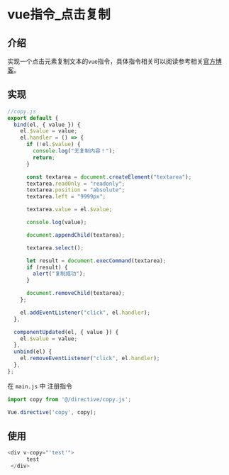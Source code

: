 # vue指令_点击复制

## 介绍

实现一个点击元素复制文本的`vue`指令，具体指令相关可以阅读参考相关[官方博客](https://cn.vuejs.org/v2/guide/custom-directive.html)。

## 实现

```js
//copy.js
export default {
  bind(el, { value }) {
    el.$value = value;
    el.handler = () => {
      if (!el.$value) {
        console.log("无复制内容！");
        return;
      }

      const textarea = document.createElement("textarea");
      textarea.readOnly = "readonly";
      textarea.position = "absolute";
      textarea.left = "9999px";

      textarea.value = el.$value;

      console.log(value);

      document.appendChild(textarea);

      textarea.select();

      let result = document.execCommand(textarea);
      if (result) {
        alert("复制成功");
      }

      document.removeChild(textarea);
    };

    el.addEventListener("click", el.handler);
  },

  componentUpdated(el, { value }) {
    el.$value = value;
  },
  unbind(el) {
    el.removeEventListener("click", el.handler);
  },
};
```

在 `main.js` 中 注册指令

```js
import copy from '@/directive/copy.js';

Vue.directive('copy', copy);
```

## 使用

```js
<div v-copy="'test'">
      test
 </div>
```